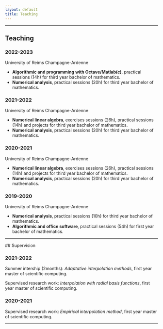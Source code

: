 ```yaml
---
layout: default
title: Teaching
---
```

<hr>

## Teaching

### 2022-2023
University of Reims Champagne-Ardenne
* **Algorithmic and programming with Octave/Matlab(c)**, 
practical sessions (14h) for third year bachelor of mathematics. 
* **Numerical analysis**, practical sessions (20h) for third 
year bachelor of mathematics.

### 2021-2022	
University of Reims Champagne-Ardenne
* **Numerical linear algebra**, exercises sessions (26h), 
practical sessions (14h) and projects for third year 
bachelor of mathematics. 
* **Numerical analysis**, practical sessions (20h) for third 
year bachelor of mathematics.

### 2020-2021
University of Reims Champagne-Ardenne
* **Numerical linear algebra**, exercises sessions (26h), 
practical sessions (14h) and projects for third year 
bachelor of mathematics. 
* **Numerical analysis**, practical sessions (20h) for third 
year bachelor of mathematics.

### 2019-2020
University of Reims Champagne-Ardenne
* **Numerical analysis**, practical sessions (10h) for third 
year bachelor of mathematics.
* **Algorithmic and office software**, practical sessions (54h) for first year bachelor of mathematics.

<hr>
## Supervision

### 2021-2022

Summer intership (2months): *Adaptative interpolation methods*,
first year master of scientific computing.

Supervised research work: *Interpolation with radial basis functions*,
first year master of scientific computing.

### 2020-2021
Supervised research work: *Empirical interpolation method*,
first year master of scientific computing.

<hr>
